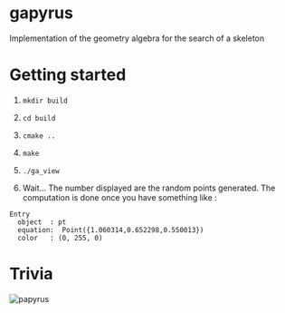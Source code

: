 # gapyrus
Implementation of the geometry algebra for the search of a skeleton

# Getting started

1) `mkdir build`
2) `cd build`
3) `cmake ..`
4) `make`
5) `./ga_view`

6) Wait... The number displayed are the random points generated. The computation is done once you have something like :

```
Entry 
  object  : pt
  equation:  Point({1.060314,0.652298,0.550013})
  color   : (0, 255, 0)
```
# Trivia
![papyrus](https://vignette.wikia.nocookie.net/undertale/images/8/8f/Bonetrouslee.png/revision/latest/scale-to-width-down/340?cb=20170618171359&path-prefix=fr)
